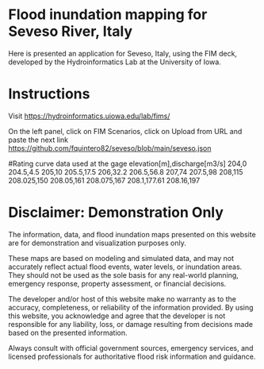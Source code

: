 # **Flood inundation mapping for Seveso River, Italy**

Here is presented an application for Seveso, Italy, using the FIM deck, developed by the Hydroinformatics Lab at the University of Iowa.


# Instructions

Visit https://hydroinformatics.uiowa.edu/lab/fims/

On the left panel, click on FIM Scenarios, click on Upload from URL
and paste the next link
https://github.com/fquintero82/seveso/blob/main/seveso.json


#Rating curve data used at the gage
elevation[m],discharge[m3/s]
204,0
204.5,4.5
205,10
205.5,17.5
206,32.2
206.5,56.8
207,74
207.5,98
208,115
208.025,150
208.05,161
208.075,167
208.1,177.61
208.16,197

# Disclaimer: Demonstration Only
The information, data, and flood inundation maps presented on this website are for demonstration and visualization purposes only.

These maps are based on modeling and simulated data, and may not accurately reflect actual flood events, water levels, or inundation areas. They should not be used as the sole basis for any real-world planning, emergency response, property assessment, or financial decisions.

The developer and/or host of this website make no warranty as to the accuracy, completeness, or reliability of the information provided. By using this website, you acknowledge and agree that the developer is not responsible for any liability, loss, or damage resulting from decisions made based on the presented information.

Always consult with official government sources, emergency services, and licensed professionals for authoritative flood risk information and guidance.
